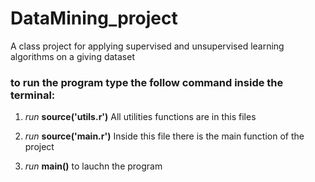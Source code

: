 # DataMining_project

A class project for applying supervised and unsupervised learning algorithms on a giving dataset

### to run the program type the follow command inside the terminal:

1. _run_ **source('utils.r')**
All utilities functions are in this files
2. _run_ **source('main.r')**
Inside this file there is the main function of the project

3. _run_  **main()** to lauchn the program